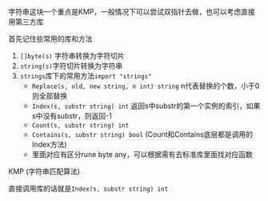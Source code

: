 
字符串这块一个重点是KMP，一般情况下可以尝试双指针去做，也可以考虑直接用第三方库

首先记住些常用的库和方法
1. `[]byte(s)` 字符串转换为字符切片
2. `string(s)`字符切片转换为字符串
3. `strings`库下的常用方法`import "strings"`
   + `Replace(s, old, new string, n int) string` n代表替换的个数，小于0则全部替换
   + `Index(s, substr string) int` 返回s中substr的第一个实例的索引，如果s中没有substr，则返回-1
   + `Count(s, substr string) int`
   + `Contains(s, substr string) bool` (Count和Contains底层都是调用的Index方法)
   + 里面对应有区分rune byte any，可以根据需有去标准库里面找对应函数

KMP (字符串匹配算法)

直接调用库的话就是`Index(s, substr string) int`
